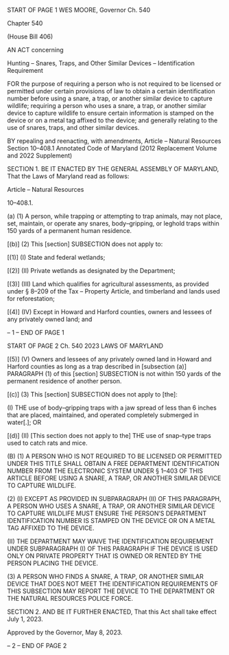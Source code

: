 START OF PAGE 1
WES MOORE, Governor Ch. 540

Chapter 540

(House Bill 406)

AN ACT concerning

Hunting – Snares, Traps, and Other Similar Devices – Identification
Requirement

FOR the purpose of requiring a person who is not required to be licensed or permitted under
certain provisions of law to obtain a certain identification number before using a
snare, a trap, or another similar device to capture wildlife; requiring a person who
uses a snare, a trap, or another similar device to capture wildlife to ensure certain
information is stamped on the device or on a metal tag affixed to the device; and
generally relating to the use of snares, traps, and other similar devices.

BY repealing and reenacting, with amendments,
Article – Natural Resources
Section 10–408.1
Annotated Code of Maryland
(2012 Replacement Volume and 2022 Supplement)

SECTION 1. BE IT ENACTED BY THE GENERAL ASSEMBLY OF MARYLAND,
That the Laws of Maryland read as follows:

Article – Natural Resources

10–408.1.

(a) (1) A person, while trapping or attempting to trap animals, may not place,
set, maintain, or operate any snares, body–gripping, or leghold traps within 150 yards of a
permanent human residence.

[(b)] (2) This [section] SUBSECTION does not apply to:

[(1)] (I) State and federal wetlands;

[(2)] (II) Private wetlands as designated by the Department;

[(3)] (III) Land which qualifies for agricultural assessments, as provided
under § 8–209 of the Tax – Property Article, and timberland and lands used for
reforestation;

[(4)] (IV) Except in Howard and Harford counties, owners and lessees of
any privately owned land; and

– 1 –
END OF PAGE 1

START OF PAGE 2
Ch. 540 2023 LAWS OF MARYLAND

[(5)] (V) Owners and lessees of any privately owned land in Howard and
Harford counties as long as a trap described in [subsection (a)] PARAGRAPH (1) of this
[section] SUBSECTION is not within 150 yards of the permanent residence of another
person.

[(c)] (3) This [section] SUBSECTION does not apply to [the]:

(I) THE use of body–gripping traps with a jaw spread of less than 6
inches that are placed, maintained, and operated completely submerged in water[.]; OR

[(d)] (II) [This section does not apply to the] THE use of snap–type traps used to
catch rats and mice.

(B) (1) A PERSON WHO IS NOT REQUIRED TO BE LICENSED OR PERMITTED
UNDER THIS TITLE SHALL OBTAIN A FREE DEPARTMENT IDENTIFICATION NUMBER
FROM THE ELECTRONIC SYSTEM UNDER § 1–403 OF THIS ARTICLE BEFORE USING A
SNARE, A TRAP, OR ANOTHER SIMILAR DEVICE TO CAPTURE WILDLIFE.

(2) (I) EXCEPT AS PROVIDED IN SUBPARAGRAPH (II) OF THIS
PARAGRAPH, A PERSON WHO USES A SNARE, A TRAP, OR ANOTHER SIMILAR DEVICE
TO CAPTURE WILDLIFE MUST ENSURE THE PERSON’S DEPARTMENT
IDENTIFICATION NUMBER IS STAMPED ON THE DEVICE OR ON A METAL TAG AFFIXED
TO THE DEVICE.

(II) THE DEPARTMENT MAY WAIVE THE IDENTIFICATION
REQUIREMENT UNDER SUBPARAGRAPH (I) OF THIS PARAGRAPH IF THE DEVICE IS
USED ONLY ON PRIVATE PROPERTY THAT IS OWNED OR RENTED BY THE PERSON
PLACING THE DEVICE.

(3) A PERSON WHO FINDS A SNARE, A TRAP, OR ANOTHER SIMILAR
DEVICE THAT DOES NOT MEET THE IDENTIFICATION REQUIREMENTS OF THIS
SUBSECTION MAY REPORT THE DEVICE TO THE DEPARTMENT OR THE NATURAL
RESOURCES POLICE FORCE.

SECTION 2. AND BE IT FURTHER ENACTED, That this Act shall take effect July
1, 2023.

Approved by the Governor, May 8, 2023.

– 2 –
END OF PAGE 2